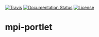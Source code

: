 [![Travis](http://img.shields.io/travis/csgf/mi-hostname-portlet/master.png)](https://travis-ci.org/csgf/mpi-portlet)
[![Documentation Status](https://readthedocs.org/projects/csgf/badge/?version=latest)](http://csgf.readthedocs.org)
[![License](https://img.shields.io/github/license/csgf/mi-hostname-portlet.svg?style?flat)](http://www.apache.org/licenses/LICENSE-2.0.txt)

# mpi-portlet
